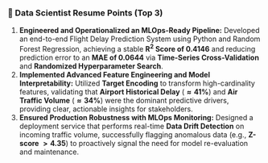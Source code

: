 ### 🎯 Data Scientist Resume Points (Top 3)

1.  **Engineered and Operationalized an MLOps-Ready Pipeline:** Developed an end-to-end Flight Delay Prediction System using Python and Random Forest Regression, achieving a stable **$\mathbf{R^2}$ Score of $\mathbf{0.4146}$** and reducing prediction error to an **MAE of $\mathbf{0.0644}$** via **Time-Series Cross-Validation** and **Randomized Hyperparameter Search**.
2.  **Implemented Advanced Feature Engineering and Model Interpretability:** Utilized **Target Encoding** to transform high-cardinality features, validating that **Airport Historical Delay** ($\mathbf{\approx 41\%}$) and **Air Traffic Volume** ($\mathbf{\approx 34\%}$) were the dominant predictive drivers, providing clear, actionable insights for stakeholders.
3.  **Ensured Production Robustness with MLOps Monitoring:** Designed a deployment service that performs real-time **Data Drift Detection** on incoming traffic volume, successfully flagging anomalous data (e.g., **Z-score $\mathbf{> 4.35}$**) to proactively signal the need for model re-evaluation and maintenance.